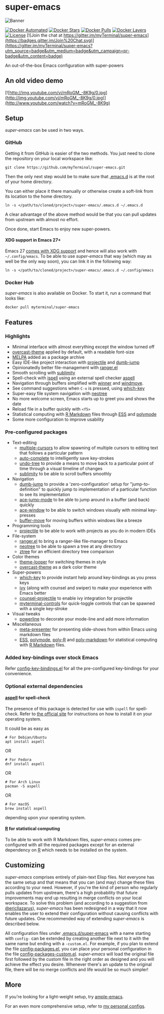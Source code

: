 # super-emacs

![Banner](images/banner.png)

[![Docker Automated](https://img.shields.io/docker/automated/myterminal/super-emacs.svg)](https://hub.docker.com/r/myterminal/super-emacs)
[![Docker Stars](https://img.shields.io/docker/stars/myterminal/super-emacs.svg)](https://hub.docker.com/r/myterminal/super-emacs)
[![Docker Pulls](https://img.shields.io/docker/pulls/myterminal/super-emacs.svg)](https://hub.docker.com/r/myterminal/super-emacs)
[![Docker Layers](https://images.microbadger.com/badges/image/myterminal/super-emacs.svg)](https://microbadger.com/images/myterminal/super-emacs)  
[![License](https://img.shields.io/badge/LICENSE-GPL%20v3.0-blue.svg)](https://www.gnu.org/licenses/gpl.html)
[![Join the chat at https://gitter.im/myTerminal/super-emacs](https://badges.gitter.im/Join%20Chat.svg)](https://gitter.im/myTerminal/super-emacs?utm_source=badge&utm_medium=badge&utm_campaign=pr-badge&utm_content=badge)

An out-of-the-box Emacs configuration with super-powers

## An old video demo

[![http://img.youtube.com/vi/mRoGM_-8K9g/0.jpg](http://img.youtube.com/vi/mRoGM_-8K9g/0.jpg)](http://www.youtube.com/watch?v=mRoGM_-8K9g)

## Setup

*super-emacs* can be used in two ways.

### GitHub

Getting it from GitHub is easier of the two methods. You just need to clone the repository on your local workspace like:

    git clone https://github.com/myTerminal/super-emacs.git

Then the only next step would be to make sure that [.emacs.d](.emacs.d) is at the root of your home directory.

You can either place it there manually or otherwise create a soft-link from its location to the home directory.

    ln -s </path/to/cloned/project>/super-emacs/.emacs.d ~/.emacs.d

A clear advantage of the above method would be that you can pull updates from upstream with almost no effort.

Once done, start Emacs to enjoy new super-powers.

#### XDG support in Emacs 27+

Emacs 27 [comes with XDG support](https://git.savannah.gnu.org/cgit/emacs.git/commit/?id=4118297ae2fab4886b20d193ba511a229637aea3) and hence will also work with `~/.config/emacs`. To be able to use *super-emacs* that way (which may as well be the only way soon), you can link it in the following way:

    ln -s </path/to/cloned/project>/super-emacs/.emacs.d ~/.config/emacs


### Docker Hub

*super-emacs* is also available on Docker. To start it, run a command that looks like:

    docker pull myterminal/super-emacs

## Features

### Highlights

- Minimal interface with almost everything except the window turned off
- [overcast-theme](http://github.com/myTerminal/overcast-theme) applied by default, with a readable font-size
- [MELPA](http://melpa.org) added as a package archive
- Easy IDE-like project interaction with [projectile](https://github.com/bbatsov/projectile) and [dumb-jump](https://github.com/jacktasia/dumb-jump)
- Opinionatedly better file-management with [ranger.el](https://github.com/ralesi/ranger.el)
- Smooth scrolling with [sublimity](https://github.com/zk-phi/sublimity)
- Spell-check with [ispell](https://www.emacswiki.org/emacs/InteractiveSpell) using an external spell checker [aspell](http://aspell.net)
- Navigation through buffers simplified with [winner](http://emacswiki.org/emacs/WinnerMode) and [windmove](http://emacswiki.org/emacs/WindMove).
- See command suggestions when `C-x` is pressed, using [which-key](https://github.com/justbur/emacs-which-key)
- Super-easy file system navigation with [neotree](https://github.com/jaypei/emacs-neotree)
- No more welcome screen, Emacs starts up to greet you and shows the date
- Reload file in a buffer quickly with `<f5>`
- Statistical computing with [R Markdown](https://rmarkdown.rstudio.com) files through [ESS](https://github.com/emacs-ess/ESS) and [polymode](https://github.com/polymode/polymode)
- Some more configuration to improve usability

### Pre-configured packages

- Text-editing
    - [multiple-cursors](https://github.com/magnars/multiple-cursors.el) to allow spawning of multiple cursors to editing text that follows a particular pattern
    - [auto-complete](https://github.com/auto-complete/auto-complete) to intelligently save key-strokes
    - [undo-tree](https://github.com/emacsmirror/undo-tree) to provide a means to move back to a particular point of time through a visual timeline of changes
    - [sublimity](https://github.com/zk-phi/sublimity) to be able to scroll buffers smoothly
- Navigation
    - [dumb-jump](https://github.com/jacktasia/dumb-jump) to provide a 'zero-configuration' setup for "jump-to-definition" to quickly jump to implementation of a particular function to see its implementation
    - [ace-jump-mode](https://github.com/winterTTr/ace-jump-mode) to be able to jump around in a buffer (and back) quickly
    - [ace-window](https://github.com/abo-abo/ace-window) to be able to switch windows visually with minimal key-presses
    - [buffer-move](http://www.emacswiki.org/emacs/buffer-move.el) for moving buffers within windows like a breeze
- Programming tools
    - [projectile](https://github.com/bbatsov/projectile) to be able to work with projects as you do in modern IDEs
- File-system
    - [ranger.el](https://github.com/ralesi/ranger.el) to bring a ranger-like file-manager to Emacs
    - [neotree](https://github.com/jaypei/emacs-neotree) to be able to spawn a tree at any directory
    - [ztree](https://github.com/fourier/ztree) for an efficient directory tree comparison
- Color themes
    - [theme-looper](https://github.com/myTerminal/theme-looper) for switching themes in style
    - [overcast-theme](https://github.com/myTerminal/overcast-theme) as a dark color theme
- Super-powers
    - [which-key](https://github.com/justbur/emacs-which-key) to provide instant help around key-bindings as you press keys
    - [ivy](https://github.com/abo-abo/swiper) (along with counsel and swiper) to make your experience with Emacs better
    - [counsel-projectile](https://github.com/ericdanan/counsel-projectile) to enable ivy integration for projectile
    - [myterminal-controls](https://github.com/myTerminal/myterminal-controls) for quick-toggle controls that can be spawned with a single key-stroke
- Visual tweaks
    - [powerline](https://github.com/milkypostman/powerline) to decorate your mode-line and add more information
- Miscellaneous
    - [meta-presenter](https://github.com/myTerminal/meta-presenter) for presenting slide-shows from within Emacs using markdown files
    - [ESS](https://github.com/emacs-ess/ESS), [polymode](https://github.com/polymode/polymode), [poly-R](https://github.com/polymode/poly-R) and [poly-markdown](https://github.com/polymode/poly-markdown) for statistical computing with [R Markdown](https://rmarkdown.rstudio.com) files.

### Added key-bindings over stock Emacs

Refer [config-key-bindings.el](.emacs.d/super-emacs/config-key-bindings.el) for all the pre-configured key-bindings for your convenience.

### Optional external dependencies

####  [aspell](http://aspell.net) for spell-check

The presence of this package is detected for use with `ispell` for spell-check. Refer to [the official site](http://aspell.net) for instructions on how to install it on your operating system.

It could be as easy as

    # For Debian/Ubuntu
    apt install aspell

OR

    # For Fedora
    dnf install aspell

OR

    # For Arch Linux
    pacman -S aspell

OR

    # For macOS
    brew install aspell

depending upon your operating system.

#### [R](https://www.r-project.org) for statistical computing

To be able to work with R Markdown files, *super-emacs* comes pre-configured with all the required packages except for an external dependency on [R](https://www.r-project.org) which needs to be installed on the system.

## Customizing

*super-emacs* comprises entirely of plain-text Elisp files. Not everyone has the same setup and that means that you can (and may) change these files according to your need. However, if you're the kind of person who regularly pulls updates from upstream, there's a high probability that future improvements may end up resulting in merge conflicts on your local workspace. To solve this problem (and according to a suggestion from [@ericllazarus](https://github.com/ericllazarus)), *super-emacs* has been redesigned in a way that it now enables the user to extend their configuration without causing conflicts with future updates. One recommended way of extending *super-emacs* is described below.

All configuration files under [.emacs.d/super-emacs](.emacs.d/super-emacs) with a name starting with `config-` can be extended by creating another file next to it with the same name but ending with a `-custom.el`. For example, if you plan to extend the file [config-packages.el](.emacs.d/super-emacs/config-packages.el), you can place your personal configuration in the file [config-packages-custom.el](.emacs.d/super-emacs/config-packages-custom.el). *super-emacs* will load the original file first followed by the custom file in the right order as designed and you will achieve the effect you desire. Whenever there's an update to the original file, there will be no merge conflicts and life would be so much simpler!

## More

If you're looking for a light-weight setup, try [ample-emacs](https://github.com/myTerminal/ample-emacs).

For an even more comprehensive setup, refer to [my personal configs](https://github.com/myTerminal/.emacs.d).
